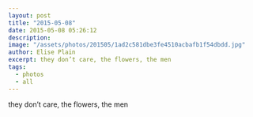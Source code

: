 ```yaml
---
layout: post
title: "2015-05-08"
date: 2015-05-08 05:26:12
description: 
image: "/assets/photos/201505/1ad2c581dbe3fe4510acbafb1f54dbdd.jpg"
author: Elise Plain
excerpt: they don’t care, the flowers, the men
tags: 
  - photos
  - all
---
```


they don’t care, the flowers, the men
<p></p>
